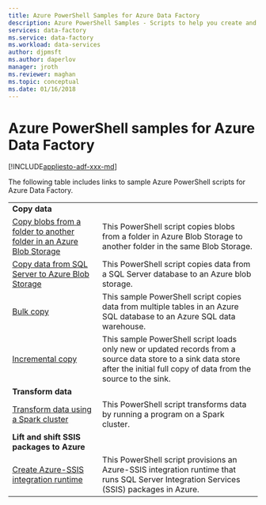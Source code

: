 ```yaml
---
title: Azure PowerShell Samples for Azure Data Factory 
description: Azure PowerShell Samples - Scripts to help you create and manage data factories. 
services: data-factory
ms.service: data-factory
ms.workload: data-services
author: djpmsft
ms.author: daperlov
manager: jroth
ms.reviewer: maghan
ms.topic: conceptual
ms.date: 01/16/2018
---
```


# Azure PowerShell samples for Azure Data Factory

[!INCLUDE[appliesto-adf-xxx-md](includes/appliesto-adf-xxx-md.md)]

The following table includes links to sample Azure PowerShell scripts for Azure Data Factory.

| |  |
|---|---|
|**Copy data**||
|[Copy blobs from a folder to another folder in an Azure Blob Storage](scripts/copy-azure-blob-powershell.md?toc=%2fpowershell%2fmodule%2ftoc.json)| This PowerShell script copies blobs from a folder in Azure Blob Storage to another folder in the same Blob Storage. |
|[Copy data from SQL Server to Azure Blob Storage](scripts/hybrid-copy-powershell.md?toc=%2fpowershell%2fmodule%2ftoc.json)| This PowerShell script copies data from a SQL Server database to an Azure blob storage. |
|[Bulk copy](scripts/bulk-copy-powershell.md?toc=%2fpowershell%2fmodule%2ftoc.json)| This sample PowerShell script copies data from multiple tables in an Azure SQL database to an Azure SQL data warehouse. |
|[Incremental copy](scripts/incremental-copy-powershell.md?toc=%2fpowershell%2fmodule%2ftoc.json)| This sample PowerShell script loads only new or updated records from a source data store to a sink data store after the initial full copy of data from the source to the sink. |
|**Transform data**||
|[Transform data using a Spark cluster](scripts/transform-data-spark-powershell.md?toc=%2fpowershell%2fmodule%2ftoc.json)| This PowerShell script transforms data by running a program on a Spark cluster. |
|**Lift and shift SSIS packages to Azure**||
|[Create Azure-SSIS integration runtime](scripts/deploy-azure-ssis-integration-runtime-powershell.md?toc=%2fpowershell%2fmodule%2ftoc.json)| This PowerShell script provisions an Azure-SSIS integration runtime that runs SQL Server Integration Services (SSIS) packages in Azure. |



